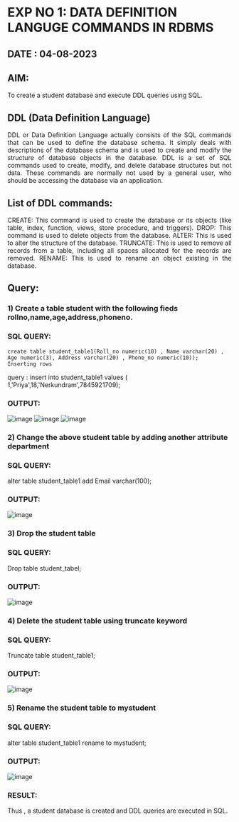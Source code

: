 # EXP NO 1: DATA DEFINITION LANGUGE COMMANDS IN RDBMS
## DATE : 04-08-2023

## AIM:
To create a student database and execute DDL queries using SQL.


## DDL (Data Definition Language)
<div align="justify">
DDL or Data Definition Language actually consists of the SQL commands that can be used to define the database schema. It simply deals with descriptions of the database schema and is used to create and modify the structure of database objects in the database. DDL is a set of SQL commands used to create, modify, and delete database structures but not data. These commands are normally not used by a general user, who should be accessing the database via an application.
</div>
 
## List of DDL commands: 
<div align="justify">
CREATE: This command is used to create the database or its objects (like table, index, function, views, store procedure, and triggers).
DROP: This command is used to delete objects from the database.
ALTER: This is used to alter the structure of the database.
TRUNCATE: This is used to remove all records from a table, including all spaces allocated for the records are removed.
RENAME: This is used to rename an object existing in the database.
</div>

## Query:

### 1) Create a table student with the following fieds rollno,name,age,address,phoneno.
### SQL QUERY: 
```
create table student_table1(Roll_no numeric(10) , Name varchar(20) , Age numeric(3), Address varchar(20) , Phone_no numeric(10));
Inserting rows
```
query : insert into student_table1 values ( 1,'Priya',18,'Nerkundram',7845921709);
### OUTPUT:
![image](https://github.com/Priya-Loganathan/G2_DBMS/assets/121166075/f1e8b510-6ff6-433a-9438-74b222afa0f6)
![image](https://github.com/Priya-Loganathan/G2_DBMS/assets/121166075/74ed60f9-b51a-4aa1-adc5-f78adfaebc43)
![image](https://github.com/Priya-Loganathan/G2_DBMS/assets/121166075/56192d17-1ae6-4b9a-b959-18ed26869c68)

### 2) Change the above student table by adding another attribute department
### SQL QUERY: 
alter table student_table1 add Email varchar(100);
### OUTPUT:
![image](https://github.com/Priya-Loganathan/G2_DBMS/assets/121166075/02eead39-8862-48c3-9795-12ca99b81b12)

### 3) Drop the student table
### SQL QUERY: 
Drop table student_tabel;
### OUTPUT:
![image](https://github.com/Priya-Loganathan/G2_DBMS/assets/121166075/08f71a5c-f8e1-4b72-81b3-87d499f1b18b)

### 4) Delete the student table using truncate keyword
### SQL QUERY: 
Truncate table student_table1;
### OUTPUT:
![image](https://github.com/Priya-Loganathan/G2_DBMS/assets/121166075/0c7c590a-f926-4aca-8a29-beba5d138bd6)

### 5) Rename the student table to mystudent
### SQL QUERY: 
alter table student_table1 rename to mystudent;
### OUTPUT:
![image](https://github.com/Priya-Loganathan/G2_DBMS/assets/121166075/2efb9de4-a470-4bd4-a8ce-351ec4cb28a1)

### RESULT:
Thus , a student database is created and DDL queries are executed in SQL.
